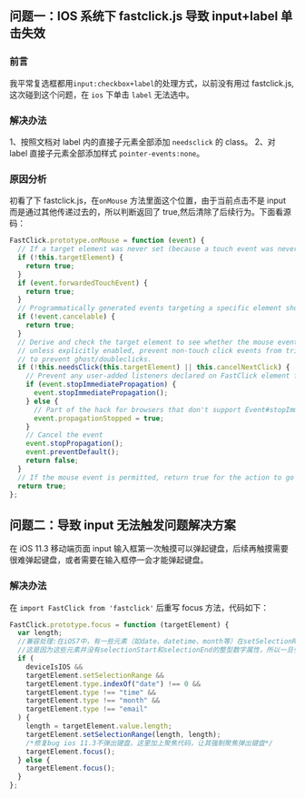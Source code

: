 ## 问题一：IOS 系统下 fastclick.js 导致 input+label 单击失效

### 前言

我平常复选框都用`input:checkbox+label`的处理方式，以前没有用过 fastclick.js,这次碰到这个问题，在 `ios` 下单击 `label` 无法选中。

### 解决办法

1、按照文档对 label 内的直接子元素全部添加 `needsclick` 的 class。
2、对 label 直接子元素全部添加样式 `pointer-events:none`。

### 原因分析

初看了下 fastclick.js，在`onMouse` 方法里面这个位置，由于当前点击不是 input 而是通过其他传递过去的，所以判断返回了 true,然后清除了后续行为。下面看源码：

```js
FastClick.prototype.onMouse = function (event) {
  // If a target element was never set (because a touch event was never fired) allow the event
  if (!this.targetElement) {
    return true;
  }
  if (event.forwardedTouchEvent) {
    return true;
  }
  // Programmatically generated events targeting a specific element should be permitted
  if (!event.cancelable) {
    return true;
  }
  // Derive and check the target element to see whether the mouse event needs to be permitted;
  // unless explicitly enabled, prevent non-touch click events from triggering actions,
  // to prevent ghost/doubleclicks.
  if (!this.needsClick(this.targetElement) || this.cancelNextClick) {
    // Prevent any user-added listeners declared on FastClick element from being fired.
    if (event.stopImmediatePropagation) {
      event.stopImmediatePropagation();
    } else {
      // Part of the hack for browsers that don't support Event#stopImmediatePropagation (e.g. Android 2)
      event.propagationStopped = true;
    }
    // Cancel the event
    event.stopPropagation();
    event.preventDefault();
    return false;
  }
  // If the mouse event is permitted, return true for the action to go through.
  return true;
};
```

## 问题二：导致 input 无法触发问题解决方案

在 iOS 11.3 移动端页面 input 输入框第一次触摸可以弹起键盘，后续再触摸需要很难弹起键盘，或者需要在输入框停一会才能弹起键盘。

### 解决办法

在 `import FastClick from 'fastclick'` 后重写 focus 方法，代码如下：

```js
FastClick.prototype.focus = function (targetElement) {
  var length;
  //兼容处理:在iOS7中，有一些元素（如date、datetime、month等）在setSelectionRange会出现TypeError
  //这是因为这些元素并没有selectionStart和selectionEnd的整型数字属性，所以一旦引用就会报错，因此排除这些属性才使用setSelectionRange方法
  if (
    deviceIsIOS &&
    targetElement.setSelectionRange &&
    targetElement.type.indexOf("date") !== 0 &&
    targetElement.type !== "time" &&
    targetElement.type !== "month" &&
    targetElement.type !== "email"
  ) {
    length = targetElement.value.length;
    targetElement.setSelectionRange(length, length);
    /*修复bug ios 11.3不弹出键盘，这里加上聚焦代码，让其强制聚焦弹出键盘*/
    targetElement.focus();
  } else {
    targetElement.focus();
  }
};
```
